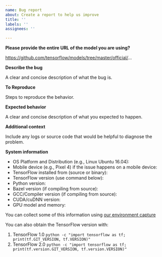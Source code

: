 ```yaml
---
name: Bug report
about: Create a report to help us improve
title: ''
labels: ''
assignees: ''

---
```


**Please provide the entire URL of the model you are using?**

https://github.com/tensorflow/models/tree/master/official/...

**Describe the bug**

A clear and concise description of what the bug is.

**To Reproduce**

Steps to reproduce the behavior.

**Expected behavior**

A clear and concise description of what you expected to happen.

**Additional context**

Include any logs or source code that would be helpful to diagnose the problem.

**System information**

- OS Platform and Distribution (e.g., Linux Ubuntu 16.04):
- Mobile device (e.g., Pixel 4) if the issue happens on a mobile device:
- TensorFlow installed from (source or binary):
- TensorFlow version (use command below):
- Python version:
- Bazel version (if compiling from source):
- GCC/Compiler version (if compiling from source):
- CUDA/cuDNN version:
- GPU model and memory:

You can collect some of this information using [our environment capture](https://github.com/tensorflow/tensorflow/tree/master/tools/tf_env_collect.sh)

You can also obtain the TensorFlow version with:

1. TensorFlow 1.0
`python -c "import tensorflow as tf; print(tf.GIT_VERSION, tf.VERSION)"`
1. TensorFlow 2.0
`python -c "import tensorflow as tf; print(tf.version.GIT_VERSION, tf.version.VERSION)"`

